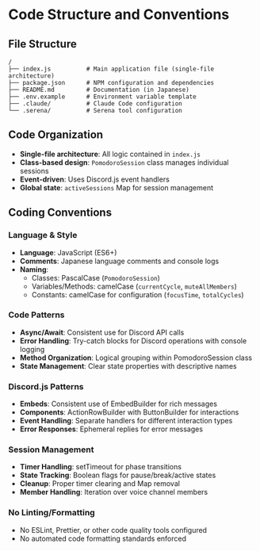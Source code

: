# Code Structure and Conventions

## File Structure
```
/
├── index.js          # Main application file (single-file architecture)
├── package.json      # NPM configuration and dependencies
├── README.md         # Documentation (in Japanese)
├── .env.example      # Environment variable template
├── .claude/          # Claude Code configuration
└── .serena/          # Serena tool configuration
```

## Code Organization
- **Single-file architecture**: All logic contained in `index.js`
- **Class-based design**: `PomodoroSession` class manages individual sessions
- **Event-driven**: Uses Discord.js event handlers
- **Global state**: `activeSessions` Map for session management

## Coding Conventions

### Language & Style
- **Language**: JavaScript (ES6+)
- **Comments**: Japanese language comments and console logs
- **Naming**: 
  - Classes: PascalCase (`PomodoroSession`)
  - Variables/Methods: camelCase (`currentCycle`, `muteAllMembers`)
  - Constants: camelCase for configuration (`focusTime`, `totalCycles`)

### Code Patterns
- **Async/Await**: Consistent use for Discord API calls
- **Error Handling**: Try-catch blocks for Discord operations with console logging
- **Method Organization**: Logical grouping within PomodoroSession class
- **State Management**: Clear state properties with descriptive names

### Discord.js Patterns
- **Embeds**: Consistent use of EmbedBuilder for rich messages
- **Components**: ActionRowBuilder with ButtonBuilder for interactions
- **Event Handling**: Separate handlers for different interaction types
- **Error Responses**: Ephemeral replies for error messages

### Session Management
- **Timer Handling**: setTimeout for phase transitions
- **State Tracking**: Boolean flags for pause/break/active states
- **Cleanup**: Proper timer clearing and Map removal
- **Member Handling**: Iteration over voice channel members

### No Linting/Formatting
- No ESLint, Prettier, or other code quality tools configured
- No automated code formatting standards enforced